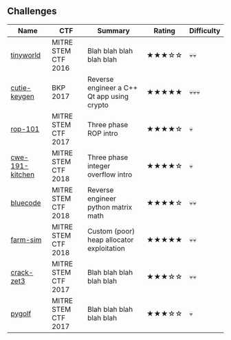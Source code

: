 ## Challenges
Name | CTF | Summary | Rating | Difficulty
---  | ---      | ---     | ---    | ---        |
[tinyworld]() | MITRE STEM CTF 2016 | Blah blah blah blah blah | ★★★☆☆ | 💀💀 
[cutie-keygen](cutie-keygen) | BKP 2017 | Reverse engineer a C++ Qt app using crypto | ★★★★★ | 💀💀💀 
[rop-101](rop-101) | MITRE STEM CTF 2017 | Three phase ROP intro | ★★★★☆ | 💀 
[cwe-191-kitchen](cwe-191-kitchen) | MITRE STEM CTF 2018 | Three phase integer overflow intro | ★★★★☆ | 💀  
[bluecode](bluecode) | MITRE STEM CTF 2018 | Reverse engineer python matrix math | ★★★★☆ | 💀💀 
[farm-sim](farm-sim) | MITRE STEM CTF 2018 | Custom (poor) heap allocator exploitation | ★★★★★ | 💀💀 
[crack-zet3](crack-zet3) | MITRE STEM CTF 2017 | Blah blah blah blah blah | ★★★☆☆ | 💀💀  
[pygolf](pygolf) | MITRE STEM CTF 2017 | Blah blah blah blah blah | ★★★☆☆ | 💀 




